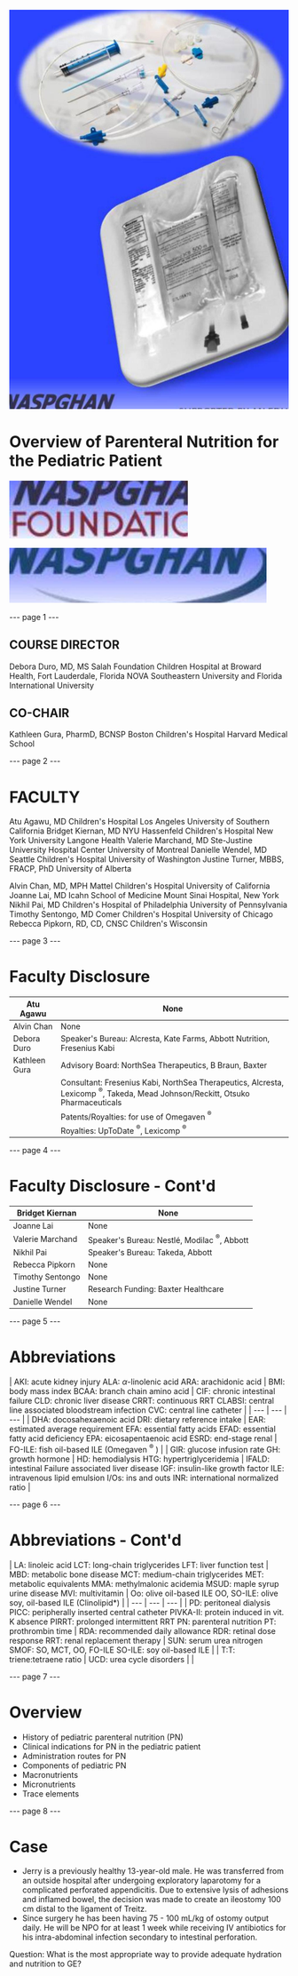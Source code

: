 ![img-0.jpeg](images/f132e9822aea14fe.png)

# **Overview of Parenteral Nutrition for the Pediatric Patient**

![img-1.jpeg](images/db0c4bff2f3620ca.png)

![img-2.jpeg](images/09a9762d9e2cf1c6.png)

--- page 1 ---

## COURSE DIRECTOR

Debora Duro, MD, MS
Salah Foundation Children Hospital at
Broward Health, Fort Lauderdale, Florida
NOVA Southeastern University and
Florida International University

## CO-CHAIR

Kathleen Gura, PharmD, BCNSP
Boston Children's Hospital
Harvard Medical School

--- page 2 ---

# FACULTY 

Atu Agawu, MD
Children's Hospital Los Angeles
University of Southern California
Bridget Kiernan, MD
NYU Hassenfeld Children's Hospital
New York University Langone Health
Valerie Marchand, MD
Ste-Justine University Hospital Center
University of Montreal
Danielle Wendel, MD
Seattle Children's Hospital
University of Washington
Justine Turner, MBBS, FRACP, PhD
University of Alberta

Alvin Chan, MD, MPH
Mattel Children's Hospital
University of California
Joanne Lai, MD
Icahn School of Medicine
Mount Sinai Hospital, New York
Nikhil Pai, MD
Children's Hospital of Philadelphia
University of Pennsylvania
Timothy Sentongo, MD
Comer Children's Hospital
University of Chicago
Rebecca Pipkorn, RD, CD, CNSC
Children's Wisconsin

--- page 3 ---

# Faculty Disclosure

|  Atu Agawu | None  |
| --- | --- |
|  Alvin Chan | None  |
|  Debora Duro | Speaker's Bureau: Alcresta, Kate Farms, Abbott Nutrition, Fresenius Kabi  |
|  Kathleen Gura | Advisory Board: NorthSea Therapeutics, B Braun, Baxter  |
|   | Consultant: Fresenius Kabi, NorthSea Therapeutics, Alcresta, Lexicomp ${ }^{\circledR}$, Takeda, Mead Johnson/Reckitt, Otsuko Pharmaceuticals  |
|   | Patents/Royalties: for use of Omegaven ${ }^{\circledR}$  |
|   | Royalties: UpToDate ${ }^{\circledR}$, Lexicomp ${ }^{\circledR}$  |

--- page 4 ---

# Faculty Disclosure - Cont'd

|  Bridget Kiernan | None  |
| --- | --- |
|  Joanne Lai | None  |
|  Valerie Marchand | Speaker's Bureau: Nestlé, Modilac ${ }^{\circledR}$, Abbott  |
|  Nikhil Pai | Speaker's Bureau: Takeda, Abbott  |
|  Rebecca Pipkorn | None  |
|  Timothy Sentongo | None  |
|  Justine Turner | Research Funding: Baxter Healthcare  |
|  Danielle Wendel | None  |

--- page 5 ---

# Abbreviations

|  AKI: acute kidney injury
ALA: $\alpha$-linolenic acid
ARA: arachidonic acid | BMI: body mass index
BCAA: branch chain amino acid | CIF: chronic intestinal failure
CLD: chronic liver disease
CRRT: continuous RRT
CLABSI: central line associated bloodstream infection
CVC: central line catheter  |
| --- | --- | --- |
|  DHA: docosahexaenoic acid
DRI: dietary reference intake | EAR: estimated average requirement
EFA: essential fatty acids
EFAD: essential fatty acid deficiency
EPA: eicosapentaenoic acid
ESRD: end-stage renal | FO-ILE: fish oil-based ILE (Omegaven ${ }^{\circledR}$ )  |
|  GIR: glucose infusion rate
GH: growth hormone | HD: hemodialysis
HTG: hypertriglyceridemia | IFALD: intestinal Failure associated liver disease
IGF: insulin-like growth factor
ILE: intravenous lipid emulsion
I/Os: ins and outs
INR: international normalized ratio  |

--- page 6 ---

# Abbreviations - Cont'd

|  LA: linoleic acid
LCT: long-chain triglycerides
LFT: liver function test | MBD: metabolic bone disease
MCT: medium-chain triglycerides
MET: metabolic equivalents
MMA: methylmalonic acidemia
MSUD: maple syrup urine disease
MVI: multivitamin | Oo: olive oil-based ILE
OO, SO-ILE: olive soy, oil-based ILE (Clinolipid*)  |
| --- | --- | --- |
|  PD: peritoneal dialysis
PICC: peripherally inserted central catheter
PIVKA-II: protein induced in vit. K absence
PIRRT: prolonged intermittent RRT
PN: parenteral nutrition
PT: prothrombin time | RDA: recommended daily allowance
RDR: retinal dose response
RRT: renal replacement therapy | SUN: serum urea nitrogen
SMOF: SO, MCT, OO, FO-ILE
SO-ILE: soy oil-based ILE  |
|  T:T: triene:tetraene ratio | UCD: urea cycle disorders |   |

--- page 7 ---

# Overview 

- History of pediatric parenteral nutrition (PN)
- Clinical indications for PN in the pediatric patient
- Administration routes for PN
- Components of pediatric PN
- Macronutrients
- Micronutrients
- Trace elements

--- page 8 ---

# Case 

- Jerry is a previously healthy 13-year-old male. He was transferred from an outside hospital after undergoing exploratory laparotomy for a complicated perforated appendicitis. Due to extensive lysis of adhesions and inflamed bowel, the decision was made to create an ileostomy 100 cm distal to the ligament of Treitz.
- Since surgery he has been having 75 - $100 \mathrm{~mL} / \mathrm{kg}$ of ostomy output daily. He will be NPO for at least 1 week while receiving IV antibiotics for his intra-abdominal infection secondary to intestinal perforation.

Question: What is the most appropriate way to provide adequate hydration and nutrition to GE?